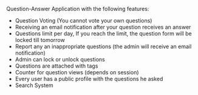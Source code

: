 Question-Answer Application with the following features:
- Question Voting (You cannot vote your own questions)
- Receiving an email notification after your question receives an answer
- Questions limit per day, If you reach the limit, the question form will be locked till tomorrow
- Report any an inappropriate questions (the admin will receive an email notification)
- Admin can lock or unlock questions 
- Questions are attached with tags
- Counter for question views (depends on session)
- Every user has a public profile with the questions he asked
- Search System
